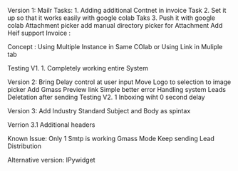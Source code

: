 Version 1:
    Mailr
    Tasks: 1. Adding additional Contnet in invoice
    Task 2. Set it up so that it works easily with google colab
    Taks 3. Push it with google colab
    Attachment picker
    add manual directory picker for Attachment
    Add Heif support
    Invoice :

Concept : Using Multiple Instance in Same COlab or Using Link in Muliple tab


Testing V1. 1. Completely working entire System

Version 2: Bring Delay control at user input
    Move Logo to selection to image picker
Add Gmass Preview link
Simple better error Handling system
Leads Deletation after sending
Testing V2. 1 Inboxing wiht 0 second delay


Version 3: Add Industry Standard Subject and Body as spintax

Verrion 3.1 Additional headers


Known Issue: Only 1 Smtp is working
Gmass Mode Keep sending
Lead Distribution


Alternative version: IPywidget